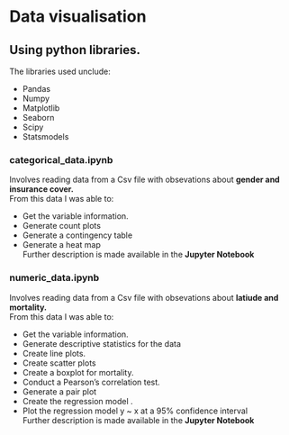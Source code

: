 # Data visualisation
## Using python libraries.
The libraries used unclude:
- Pandas
- Numpy
- Matplotlib
- Seaborn
- Scipy
- Statsmodels
### categorical_data.ipynb
Involves reading data from a Csv file with obsevations about **gender and insurance cover.**       
From this data I was able to:
- Get the variable information.
- Generate count plots
- Generate a contingency table
- Generate a heat map           
Further description is made available in the **Jupyter Notebook**
### numeric_data.ipynb
Involves reading data from a Csv file with obsevations about **latiude and mortality.**          
From this data I was able to:
- Get the variable information.
- Generate descriptive statistics for the data
- Create line plots.
-  Create scatter plots
- Create a boxplot for mortality.
- Conduct a Pearson’s correlation test.
- Generate a pair plot
- Create the regression model .
- Plot the regression model y ~ x at a 95% confidence interval          
Further description is made available in the **Jupyter Notebook**
 

